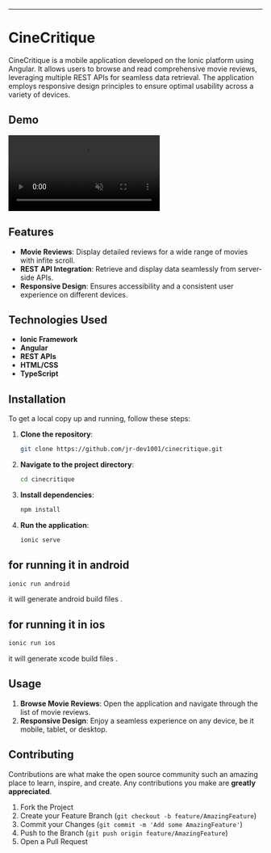 ---

# CineCritique

CineCritique is a mobile application developed on the Ionic platform using Angular. It allows users to browse and read comprehensive movie reviews, leveraging multiple REST APIs for seamless data retrieval. The application employs responsive design principles to ensure optimal usability across a variety of devices.


## Demo 

<video src="./src/assets/CineCritique.mp4" autoplay muted loop>
  Your browser does not support the video tag.
</video>

## Features

- **Movie Reviews**: Display detailed reviews for a wide range of movies with infite scroll.
- **REST API Integration**: Retrieve and display data seamlessly from server-side APIs.
- **Responsive Design**: Ensures accessibility and a consistent user experience on different devices.

## Technologies Used

- **Ionic Framework**
- **Angular**
- **REST APIs**
- **HTML/CSS**
- **TypeScript**

## Installation

To get a local copy up and running, follow these steps:

1. **Clone the repository**:
   ```sh
   git clone https://github.com/jr-dev1001/cinecritique.git
   ```

2. **Navigate to the project directory**:
   ```sh
   cd cinecritique
   ```

3. **Install dependencies**:
   ```sh
   npm install
   ```

4. **Run the application**:
   ```sh
   ionic serve
   ```
## for running it in android
```sh
ionic run android
```
it will generate android build files .

## for running it in ios
```sh
ionic run ios
```
it will generate xcode build files .

## Usage

1. **Browse Movie Reviews**: Open the application and navigate through the list of movie reviews.
2. **Responsive Design**: Enjoy a seamless experience on any device, be it mobile, tablet, or desktop.

## Contributing

Contributions are what make the open source community such an amazing place to learn, inspire, and create. Any contributions you make are **greatly appreciated**.

1. Fork the Project
2. Create your Feature Branch (`git checkout -b feature/AmazingFeature`)
3. Commit your Changes (`git commit -m 'Add some AmazingFeature'`)
4. Push to the Branch (`git push origin feature/AmazingFeature`)
5. Open a Pull Request
